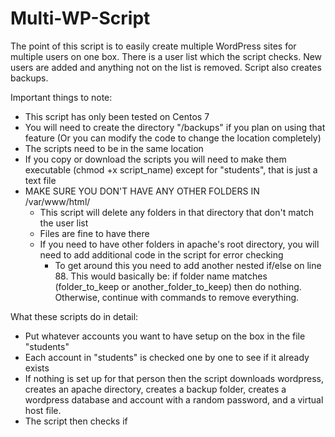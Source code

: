 Multi-WP-Script
===============

The point of this script is to easily create multiple WordPress sites for multiple users on one box. There is a user list which the script checks. New users are added and anything not on the list is removed. Script also creates backups.


Important things to note:
- This script has only been tested on Centos 7
- You will need to create the directory "/backups" if you plan on using that feature (Or you can modify the code to change the location completely)
- The scripts need to be in the same location
- If you copy or download the scripts you will need to make them executable (chmod +x script_name) except for "students", that is just a text file
- MAKE SURE YOU DON'T HAVE ANY OTHER FOLDERS IN /var/www/html/
  - This script will delete any folders in that directory that don't match the user list
  - Files are fine to have there
  - If you need to have other folders in apache's root directory, you will need to add additional code in the script for error checking
    - To get around this you need to add another nested if/else on line 88. This would basically be: if folder name matches (folder_to_keep or another_folder_to_keep) then do nothing. Otherwise, continue with commands to remove everything.


What these scripts do in detail:
- Put whatever accounts you want to have setup on the box in the file "students"
- Each account in "students" is checked one by one to see if it already exists
- If nothing is set up for that person then the script downloads wordpress, creates an apache directory, creates a backup folder, creates a wordpress database and account with a random password, and a virtual host file.
- The script then checks if 
